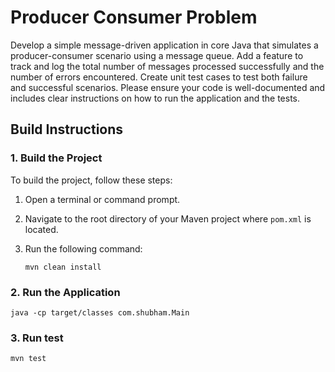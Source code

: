 # Producer Consumer Problem

Develop a simple message-driven application in core Java that simulates a producer-consumer scenario using a message queue.
Add a feature to track and log the total number of messages processed successfully and the number of errors encountered.
Create unit test cases to test both failure and successful scenarios.
Please ensure your code is well-documented and includes clear instructions on how to run the application and the tests.

## Build Instructions

### 1. Build the Project

To build the project, follow these steps:

1. Open a terminal or command prompt.
2. Navigate to the root directory of your Maven project where `pom.xml` is located.
3. Run the following command:

   ```mvn clean install```

### 2. Run the Application

   ```java -cp target/classes com.shubham.Main```

### 3. Run test

   ```mvn test```





